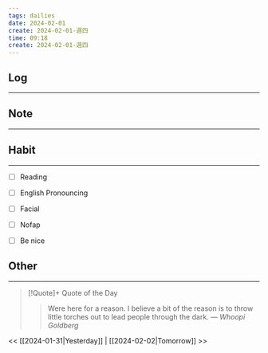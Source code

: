 ```yaml
---
tags: dailies  
date: 2024-02-01
create: 2024-02-01-週四
time: 09:18
create: 2024-02-01-週四
---
```


## Log
---


## Note
---


## Habit
---
- [ ] Reading
- [ ] English Pronouncing
- [ ] Facial
- [ ] Nofap
- [ ] Be nice


## Other
---

> [!Quote]+ Quote of the Day
> > Were here for a reason. I believe a bit of the reason is to throw little torches out to lead people through the dark.
> — <cite>Whoopi Goldberg</cite>

<< [[2024-01-31|Yesterday]] | [[2024-02-02|Tomorrow]] >>